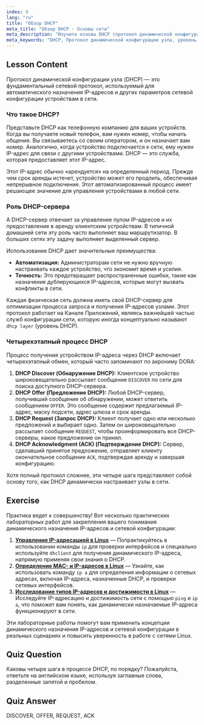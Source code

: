 ```yaml
---
index: 9
lang: "ru"
title: "Обзор DHCP"
meta_title: "Обзор DHCP - Основы сети"
meta_description: "Изучите основы DHCP (протокол динамической конфигурации узла). Это руководство охватывает, как DHCP назначает IP-адреса, его четырехэтапный процесс (DORA) и его роль в уровне DHCP сети. Идеально подходит для начинающих в сетевом администрировании Linux."
meta_keywords: "DHCP, Протокол динамической конфигурации узла, уровень dhcp, IP-адрес, Сети Linux, процесс DHCP, DORA, сетевая конфигурация"
---
```


## Lesson Content

Протокол динамической конфигурации узла (DHCP) — это фундаментальный сетевой протокол, используемый для автоматического назначения IP-адресов и других параметров сетевой конфигурации устройствам в сети.

### Что такое DHCP?

Представьте DHCP как телефонную компанию для ваших устройств. Когда вы получаете новый телефон, вам нужен номер, чтобы начать общение. Вы связываетесь со своим оператором, и он назначает вам номер. Аналогично, когда устройство подключается к сети, ему нужен IP-адрес для связи с другими устройствами. DHCP — это служба, которая предоставляет этот IP-адрес.

Этот IP-адрес обычно «арендуется» на определенный период. Прежде чем срок аренды истечет, устройство может его продлить, обеспечивая непрерывное подключение. Этот автоматизированный процесс имеет решающее значение для управления устройствами в любой сети.

### Роль DHCP-сервера

A DHCP-сервер отвечает за управление пулом IP-адресов и их предоставление в аренду клиентским устройствам. В типичной домашней сети эту роль часто выполняет ваш маршрутизатор. В больших сетях эту задачу выполняет выделенный сервер.

Использование DHCP дает значительные преимущества:

- **Автоматизация:** Администраторам сети не нужно вручную настраивать каждое устройство, что экономит время и усилия.
- **Точность:** Это предотвращает распространенные ошибки, такие как назначение дублирующихся IP-адресов, которые могут вызвать конфликты в сети.

Каждая физическая сеть должна иметь свой DHCP-сервер для оптимизации процесса запроса и получения IP-адресов узлами. Этот протокол работает на Канале Приложений, являясь важнейшей частью служб конфигурации сети, которую иногда концептуально называют `dhcp layer` (уровень DHCP).

### Четырехэтапный процесс DHCP

Процесс получения устройством IP-адреса через DHCP включает четырехэтапный обмен, который часто запоминают по акрониму DORA:

1.  **DHCP Discover (Обнаружение DHCP):** Клиентское устройство широковещательно рассылает сообщение `DISCOVER` по сети для поиска доступного DHCP-сервера.
2.  **DHCP Offer (Предложение DHCP):** Любой DHCP-сервер, получивший сообщение об обнаружении, может ответить сообщением `OFFER`. Это сообщение содержит предлагаемый IP-адрес, маску подсети, адрес шлюза и срок аренды.
3.  **DHCP Request (Запрос DHCP):** Клиент получает одно или несколько предложений и выбирает одно. Затем он широковещательно рассылает сообщение `REQUEST`, чтобы проинформировать все DHCP-серверы, какое предложение он принял.
4.  **DHCP Acknowledgment (ACK) (Подтверждение DHCP):** Сервер, сделавший принятое предложение, отправляет клиенту окончательное сообщение `ACK`, подтверждая аренду и завершая конфигурацию.

Хотя полный протокол сложнее, эти четыре шага представляют собой основу того, как DHCP динамически настраивает узлы в сети.

## Exercise

Практика ведет к совершенству! Вот несколько практических лабораторных работ для закрепления вашего понимания динамического назначения IP-адресов и сетевой конфигурации:

1.  **[Управление IP-адресацией в Linux](https://labex.io/ru/labs/comptia-manage-ip-addressing-in-linux-592736)** — Попрактикуйтесь в использовании команды `ip` для проверки интерфейсов и специально используйте `dhclient` для получения динамического IP-адреса, напрямую применяя свои знания о DHCP.
2.  **[Определение MAC- и IP-адресов в Linux](https://labex.io/ru/labs/comptia-identify-mac-and-ip-addresses-in-linux-592731)** — Узнайте, как использовать команду `ip a` для определения информации о сетевых адресах, включая IP-адреса, назначенные DHCP, и проверки сетевых интерфейсов.
3.  **[Исследование типов IP-адресов и достижимости в Linux](https://labex.io/ru/labs/comptia-explore-ip-address-types-and-reachability-in-linux-592780)** — Исследуйте IP-адресацию и достижимость сети с помощью `ping` и `ip a`, что поможет вам понять, как динамически назначаемые IP-адреса функционируют в сети.

Эти лабораторные работы помогут вам применить концепции динамического назначения IP-адресов и сетевой конфигурации в реальных сценариях и повысить уверенность в работе с сетями Linux.

## Quiz Question

Каковы четыре шага в процессе DHCP, по порядку? Пожалуйста, ответьте на английском языке, используя заглавные слова, разделенные запятой и пробелом.

## Quiz Answer

DISCOVER, OFFER, REQUEST, ACK
